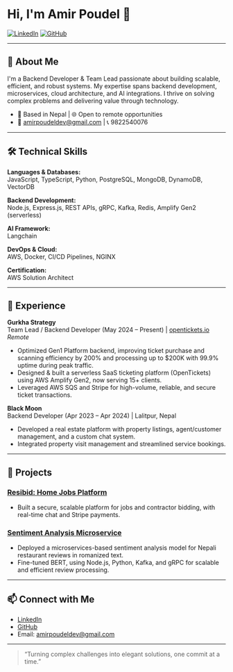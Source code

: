 # Hi, I'm Amir Poudel 👋

[![LinkedIn](https://img.shields.io/badge/LinkedIn-blue?logo=linkedin&style=for-the-badge)](https://linkedin.com/in/amirpoudel/)
[![GitHub](https://img.shields.io/badge/GitHub-181717?logo=github&style=for-the-badge)](https://github.com/amirpoudel)

---

## 🚀 About Me

I'm a Backend Developer & Team Lead passionate about building scalable, efficient, and robust systems. My expertise spans backend development, microservices, cloud architecture, and AI integrations. I thrive on solving complex problems and delivering value through technology.

- 📍 Based in Nepal | 🌐 Open to remote opportunities
- 📧 amirpoudeldev@gmail.com | 📞 9822540076

---

## 🛠️ Technical Skills

**Languages & Databases:**  
JavaScript, TypeScript, Python, PostgreSQL, MongoDB, DynamoDB, VectorDB

**Backend Development:**  
Node.js, Express.js, REST APIs, gRPC, Kafka, Redis, Amplify Gen2 (serverless)

**AI Framework:**  
Langchain

**DevOps & Cloud:**  
AWS, Docker, CI/CD Pipelines, NGINX

**Certification:**  
AWS Solution Architect

---

## 💼 Experience

**Gurkha Strategy**  
Team Lead / Backend Developer (May 2024 – Present) | [opentickets.io](https://opentickets.io/)  
_Remote_

- Optimized Gen1 Platform backend, improving ticket purchase and scanning efficiency by 200% and processing up to $200K with 99.9% uptime during peak traffic.
- Designed & built a serverless SaaS ticketing platform (OpenTickets) using AWS Amplify Gen2, now serving 15+ clients.
- Leveraged AWS SQS and Stripe for high-volume, reliable, and secure ticket transactions.

**Black Moon**  
Backend Developer (Apr 2023 – Apr 2024) | Lalitpur, Nepal

- Developed a real estate platform with property listings, agent/customer management, and a custom chat system.
- Integrated property visit management and streamlined service bookings.

---

## 🌟 Projects

### [Resibid: Home Jobs Platform](https://www.resi-bid.com/)
- Built a secure, scalable platform for jobs and contractor bidding, with real-time chat and Stripe payments.

### [Sentiment Analysis Microservice](https://github.com/amirpoudel/sentiment-microservice)
- Deployed a microservices-based sentiment analysis model for Nepali restaurant reviews in romanized text.
- Fine-tuned BERT, using Node.js, Python, Kafka, and gRPC for scalable and efficient review processing.

---

## 📫 Connect with Me

- [LinkedIn](https://linkedin.com/in/amirpoudel/)
- [GitHub](https://github.com/amirpoudel)
- Email: amirpoudeldev@gmail.com

---

> “Turning complex challenges into elegant solutions, one commit at a time.”
